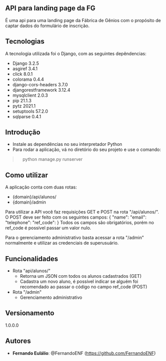 ## API para landing page da FG

É uma api para uma landing page da Fábrica de Gênios com o propósito de captar dados do formulário de inscrição.

## Tecnologias

A tecnologia utilizada foi o Django, com as seguintes depêndencias:

* Django	3.2.5
* asgiref	3.4.1
* click	8.0.1
* colorama	0.4.4
* django-cors-headers	3.7.0
* djangorestframework	3.12.4
* mysqlclient	2.0.3
* pip	21.1.3
* pytz	2021.1
* setuptools	57.2.0
* sqlparse	0.4.1

## Introdução

* Instale as dependências no seu interpretador Python
* Para rodar a aplicação, vá no diretório do seu projeto e use o comando:
>    python manage.py runserver

## Como utilizar

A aplicação conta com duas rotas:

  - {domain}/api/alunos/
  - {domain}/admin

Para utilizar a API você faz requisições GET e POST na rota "/api/alunos/".
O POST deve ser feito com os seguintes campos:
{
  "name":
  "email":
  "telephone":
  "ref_code":
}
Todos os campos são obrigatórios, porém no ref_code é possível passar um valor nulo.

Para o gerenciamento administrativo basta acessar a rota "/admin" normalmente e utilizar as credenciais de superusuário.

## Funcionalidades

  * Rota "api/alunos/"
    - Retorna um JSON com todos os alunos cadastrados (GET)
    - Cadastra um novo aluno, é possível indicar se alguém foi recomendado ao passar o código no campo ref_code (POST)
  * Rota "/admin"
    - Gerenciamento administrativo 

## Versionamento

1.0.0.0


## Autores

* **Fernando Eulálio**: @FernandoENF (https://github.com/FernandoENF)


